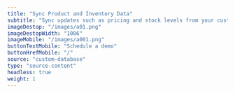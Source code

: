 ```yaml
---
title: "Sync Product and Inventory Data"
subtitle: "Sync updates such as pricing and stock levels from your custom database to your sales channel(s). The only prerequisite is that the database can be accessed via ODBC. We therefore support Microsoft SQL Server, MySQL Server, Pervasive SQL, Hana and many other databases."
imageDestop: "/images/a01.png"
imageDestopWidth: "1006"
imageMobile: "/images/a001.png"
buttonTextMobile: "Schedule a demo"
buttonHrefMobile: "/"
source: "custom-database"
type: "source-content"
headless: true
weight: 1
---
```

